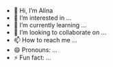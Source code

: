 - 👋 Hi, I’m Alina
- 👀 I’m interested in ...
- 🌱 I’m currently learning ...
- 💞️ I’m looking to collaborate on ...
- 📫 How to reach me ...
- 😄 Pronouns: ...
- ⚡ Fun fact: ...

<!---
All1nois/All1nois is a ✨ special ✨ repository because its `README.md` (this file) appears on your GitHub profile.
You can click the Preview link to take a look at your changes.
--->
